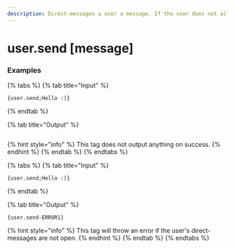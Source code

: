 ```yaml
---
description: Direct-messages a user a message. If the user does not allow direct-messages from guild members, this will throw an error.
---
```


# user.send [message] <user>

### Examples

{% tabs %}
{% tab title="Input" %}
```text
{user.send;Hello :)}
```
{% endtab %}

{% tab title="Output" %}
```text

```
{% hint style="info" %}
This tag does not output anything on success.
{% endhint %}
{% endtab %}
{% endtabs %}

{% tabs %}
{% tab title="Input" %}
```text
{user.send;Hello :)}
```
{% endtab %}

{% tab title="Output" %}
```text
{user.send-ERROR1}
```
{% hint style="info" %}
This tag will throw an error if the user's direct-messages are not open.
{% endhint %}
{% endtab %}
{% endtabs %}